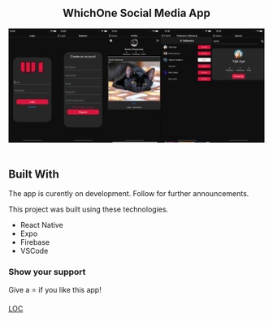 <h2 align="center">
  WhichOne Social Media App<br/>
</h2>
<div align="center">
  <img alt="Demo" src="./READMEIMAGE/whichone.png" />
</div>

<br/>

## Built With

The app is curently on development. Follow for further announcements. <br/>

This project was built using these technologies.

- React Native
- Expo
- Firebase
- VSCode

### Show your support

Give a ⭐ if you like this app!

<div>
  <a href="https://api.codetabs.com/v1/loc?github=balpa/whichone&ignored=.expo-shared,assets,app.json,babel.config.js,package.json,package-lock.json,yarn.lock">LOC</a>
</div>
